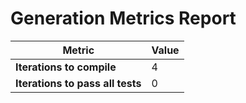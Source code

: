 # Generation Metrics Report

| Metric                          | Value     |
|---------------------------------|-----------|
| **Iterations to  compile**      | 4         |
| **Iterations to pass all tests**| 0         |

